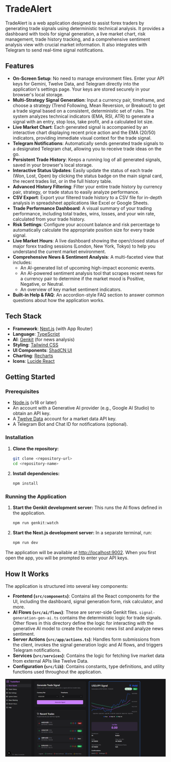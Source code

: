 # TradeAlert

TradeAlert is a web application designed to assist forex traders by generating trade signals using deterministic technical analysis. It provides a dashboard with tools for signal generation, a live market chart, risk management, trade history tracking, and a comprehensive sentiment analysis view with crucial market information. It also integrates with Telegram to send real-time signal notifications.

## Features

- **On-Screen Setup**: No need to manage environment files. Enter your API keys for Gemini, Twelve Data, and Telegram directly into the application's settings page. Your keys are stored securely in your browser's local storage.
- **Multi-Strategy Signal Generation**: Input a currency pair, timeframe, and choose a strategy (Trend Following, Mean Reversion, or Breakout) to get a trade signal based on a consistent, deterministic set of rules. The system analyzes technical indicators (EMA, RSI, ATR) to generate a signal with an entry, stop loss, take profit, and a calculated lot size.
- **Live Market Chart**: Each generated signal is accompanied by an interactive chart displaying recent price action and the EMA (20/50) indicators, providing immediate visual context for the trade signal.
- **Telegram Notifications**: Automatically sends generated trade signals to a designated Telegram chat, allowing you to receive trade ideas on the go.
- **Persistent Trade History**: Keeps a running log of all generated signals, saved in your browser's local storage.
- **Interactive Status Updates**: Easily update the status of each trade (Won, Lost, Open) by clicking the status badge on the main signal card, the recent trades list, or in the full history table.
- **Advanced History Filtering**: Filter your entire trade history by currency pair, strategy, or trade status to easily analyze performance.
- **CSV Export**: Export your filtered trade history to a CSV file for in-depth analysis in spreadsheet applications like Excel or Google Sheets.
- **Trade Performance Dashboard**: A visual summary of your trading performance, including total trades, wins, losses, and your win rate, calculated from your trade history.
- **Risk Settings**: Configure your account balance and risk percentage to automatically calculate the appropriate position size for every trade signal.
- **Live Market Hours**: A live dashboard showing the open/closed status of major forex trading sessions (London, New York, Tokyo) to help you understand the current market environment.
- **Comprehensive News & Sentiment Analysis**: A multi-faceted view that includes:
    - An AI-generated list of upcoming high-impact economic events.
    - An AI-powered sentiment analysis tool that scrapes recent news for a currency pair to determine if the market mood is Positive, Negative, or Neutral.
    - An overview of key market sentiment indicators.
- **Built-in Help & FAQ**: An accordion-style FAQ section to answer common questions about how the application works.

## Tech Stack

- **Framework**: [Next.js](https://nextjs.org/) (with App Router)
- **Language**: [TypeScript](https://www.typescriptlang.org/)
- **AI**: [Genkit](https://firebase.google.com/docs/genkit) (for news analysis)
- **Styling**: [Tailwind CSS](https://tailwindcss.com/)
- **UI Components**: [ShadCN UI](https://ui.shadcn.com/)
- **Charting**: [Recharts](https://recharts.org/)
- **Icons**: [Lucide React](https://lucide.dev/guide/packages/lucide-react)

## Getting Started

### Prerequisites

- [Node.js](https://nodejs.org/) (v18 or later)
- An account with a Generative AI provider (e.g., Google AI Studio) to obtain an API key.
- A [Twelve Data](https://twelvedata.com/) account for a market data API key.
- A Telegram Bot and Chat ID for notifications (optional).

### Installation

1.  **Clone the repository:**
    ```bash
    git clone <repository-url>
    cd <repository-name>
    ```

2.  **Install dependencies:**
    ```bash
    npm install
    ```

### Running the Application

1.  **Start the Genkit development server:**
    This runs the AI flows defined in the application.
    ```bash
    npm run genkit:watch
    ```

2.  **Start the Next.js development server:**
    In a separate terminal, run:
    ```bash
    npm run dev
    ```

The application will be available at [http://localhost:9002](http://localhost:9002). When you first open the app, you will be prompted to enter your API keys.

## How It Works

The application is structured into several key components:

- **Frontend (`src/components`)**: Contains all the React components for the UI, including the dashboard, signal generation form, risk calculator, and more.
- **AI Flows (`src/ai/flows`)**: These are server-side Genkit files. `signal-generation-gen-ai.ts` contains the deterministic logic for trade signals. Other flows in this directory define the logic for interacting with the generative AI model to create the economic news list and analyze news sentiment.
- **Server Actions (`src/app/actions.ts`)**: Handles form submissions from the client, invokes the signal generation logic and AI flows, and triggers Telegram notifications.
- **Services (`src/services`)**: Contains the logic for fetching live market data from external APIs like Twelve Data.
- **Configuration (`src/lib`)**: Contains constants, type definitions, and utility functions used throughout the application.

![final](./image.png)

